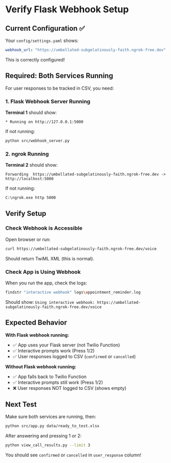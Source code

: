 # Verify Flask Webhook Setup

## Current Configuration ✅

Your `config/settings.yaml` shows:
```yaml
webhook_url: "https://umbellated-subgelatinously-faith.ngrok-free.dev"
```

This is correctly configured!

## Required: Both Services Running

For user responses to be tracked in CSV, you need:

### 1. Flask Webhook Server Running
**Terminal 1** should show:
```
* Running on http://127.0.0.1:5000
```

If not running:
```bash
python src/webhook_server.py
```

### 2. ngrok Running
**Terminal 2** should show:
```
Forwarding  https://umbellated-subgelatinously-faith.ngrok-free.dev -> http://localhost:5000
```

If not running:
```bash
C:\ngrok.exe http 5000
```

## Verify Setup

### Check Webhook is Accessible

Open browser or run:
```bash
curl https://umbellated-subgelatinously-faith.ngrok-free.dev/voice
```

Should return TwiML XML (this is normal).

### Check App is Using Webhook

When you run the app, check the logs:
```bash
findstr "interactive webhook" logs\appointment_reminder.log
```

Should show: `Using interactive webhook: https://umbellated-subgelatinously-faith.ngrok-free.dev/voice`

## Expected Behavior

**With Flask webhook running:**
- ✅ App uses your Flask server (not Twilio Function)
- ✅ Interactive prompts work (Press 1/2)
- ✅ User responses logged to CSV (`confirmed` or `cancelled`)

**Without Flask webhook running:**
- ✅ App falls back to Twilio Function
- ✅ Interactive prompts still work (Press 1/2)
- ❌ User responses NOT logged to CSV (shows empty)

## Next Test

Make sure both services are running, then:
```bash
python src/app.py data/ready_to_test.xlsx
```

After answering and pressing 1 or 2:
```bash
python view_call_results.py --limit 3
```

You should see `confirmed` or `cancelled` in `user_response` column!

